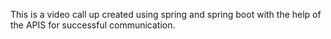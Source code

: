 This is   a video call up created using spring and spring boot with the help of the APIS for successful communication.
